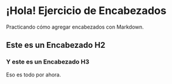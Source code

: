 # ¡Hola! Ejercicio de Encabezados

Practicando cómo agregar encabezados con Markdown.

## Este es un Encabezado H2

### Y este es un Encabezado H3

Eso es todo por ahora.
